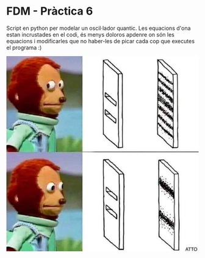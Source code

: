 # FDM - Pràctica 6

Script en python per modelar un oscil·lador quantic. Les equacions d'ona estan incrustades en el codi, és menys doloros apdenre on són les equacions i modificarles que no haber-les de picar cada cop que executes el programa :)

![memillo](img/readme-img1.jpeg)
